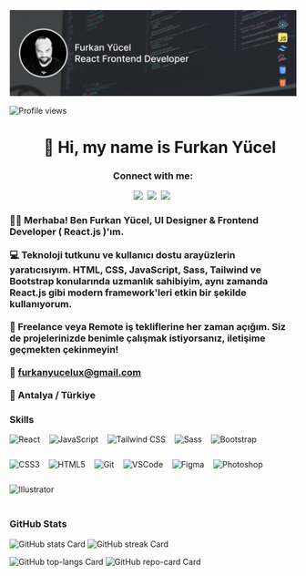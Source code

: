 ![👋 Hi, my name is Furkan Yücel](https://github.com/furkanyucel/furkanyucel/raw/main/banner.png)

![Profile views](https://komarev.com/ghpvc/?username=furkanyucel&label=Profile%20views&color=0e75b6&style=flat)

<div id="toc">
  <ul align="center" style="list-style: none">
    <summary>
      <h1>
        👋 Hi, my name is Furkan Yücel
      </h1>
    </summary>
  </ul>
</div>

**<h3 align="center">Connect with me:</h3>** 
<p align="center"><a href="https://github.com/furkanyucel" target="_blank"><img src="https://img.shields.io/badge/GitHub-100000?style=for-the-badge&logo=github&logoColor=white" height="28" style="margin-right: 4px"></a> <a href="https://www.linkedin.com/in/furkanyucel" target="_blank"><img src="https://img.shields.io/badge/LinkedIn-0077B5?style=for-the-badge&logo=linkedin&logoColor=white" height="28" style="margin-right: 4px"></a> <a href="https://www.behance.net/yucelfurkan" target="_blank"><img src="https://img.shields.io/badge/-Behance-blue?style=for-the-badge&logo=behance&logoColor=white" height="28" style="margin-right: 4px"></a></p>

 **<h3 align="left">👨‍💻 Merhaba! Ben Furkan Yücel, UI Designer & Frontend Developer ( React.js )'ım. 
<br><br>
💻 Teknoloji tutkunu ve kullanıcı dostu arayüzlerin yaratıcısıyım. HTML, CSS, JavaScript, Sass, Tailwind ve Bootstrap konularında uzmanlık sahibiyim, aynı zamanda React.js gibi modern framework'leri etkin bir şekilde kullanıyorum.
<br><br>
💼 Freelance veya Remote iş tekliflerine her zaman açığım. Siz de projelerinizde benimle çalışmak istiyorsanız, iletişime geçmekten çekinmeyin! 
<br><br>
📩 furkanyucelux@gmail.com
<br><br>
📍 Antalya / Türkiye</h3>**

 **<h3 align="left">Skills</h3>**

<div style="display: flex; flex-wrap: wrap; gap: 8px; justify-content: left;"><img src="https://skillicons.dev/icons?i=react" height="36" alt="React" style="margin-right: 8px"> <img src="https://skillicons.dev/icons?i=javascript" height="36" alt="JavaScript" style="margin-right: 8px"> <img src="https://skillicons.dev/icons?i=tailwind" height="36" alt="Tailwind CSS" style="margin-right: 8px"> <img src="https://skillicons.dev/icons?i=sass" height="36" alt="Sass" style="margin-right: 8px"> <img src="https://skillicons.dev/icons?i=bootstrap" height="36" alt="Bootstrap" style="margin-right: 8px"> <img src="https://cdn.jsdelivr.net/gh/devicons/devicon@latest/icons/css3/css3-original-wordmark.svg" height="36" alt="CSS3" style="margin-right: 8px"> <img src="https://cdn.jsdelivr.net/gh/devicons/devicon@latest/icons/html5/html5-original-wordmark.svg" height="36" alt="HTML5" style="margin-right: 8px"> <img src="https://cdn.simpleicons.org/git/F1502F" height="36" alt="Git" style="margin-right: 8px"> <img src="https://skillicons.dev/icons?i=vscode" height="36" alt="VSCode" style="margin-right: 8px"> <img src="https://skillicons.dev/icons?i=figma" height="36" alt="Figma" style="margin-right: 8px"> <img src="https://cdn.jsdelivr.net/gh/devicons/devicon@latest/icons/photoshop/photoshop-plain.svg" height="36" alt="Photoshop" style="margin-right: 8px"> <img src="https://cdn.jsdelivr.net/gh/devicons/devicon@latest/icons/illustrator/illustrator-plain.svg" height="36" alt="Illustrator" style="margin-right: 8px"></div>

 **<h3 align="left">GitHub Stats</h3>**

<p align="left">
  <img width="48%" src="https://github-readme-stats.vercel.app/api?username=furkanyucel&theme=react&hide_title=false&hide_rank=false&show_icons=false&include_all_commits=false&count_private=true&line_height=23" alt="GitHub stats Card" />
  <img width="48%" src="https://streak-stats.demolab.com/?user=furkanyucel&theme=react&hide_border=false&date_format=M+j%5B%2C+Y%5D&mode=daily&hide_total_contributions=false&hide_current_streak=false&hide_longest_streak=false&card_height=200" alt="GitHub streak Card" />
</p>

<p align="left">
  <img width="48%" src="https://github-readme-stats.vercel.app/api/top-langs?username=furkanyucel&theme=react&hide_title=false&layout=compact&langs_count=6&hide_progress=false&card_width=400" alt="GitHub top-langs Card" />
  <img width="48%" src="https://github-readme-stats.vercel.app/api/pin/?username=furkanyucel&repo=Bubble&bg_color=35%2C2dd4bf%2C784BA0%2C2B86C5&show_owner=true&title_color=fff&text_color=fff&icon_color=fff" alt="GitHub repo-card Card" />
</p>


